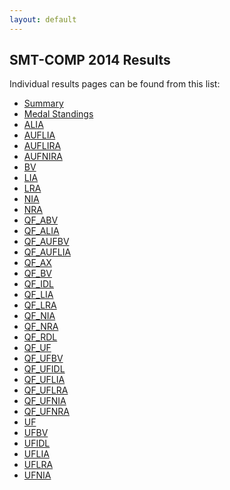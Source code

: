 ```yaml
---
layout: default
---
```


## SMT-COMP 2014 Results

Individual results pages can be found from this list:


- <a href="results/summary.html">Summary</a>
- <a href="results/gold.html">Medal Standings</a>
- <a href="results/ALIA.html">ALIA</a>
- <a href="results/AUFLIA.html">AUFLIA</a>
- <a href="results/AUFLIRA.html">AUFLIRA</a>
- <a href="results/AUFNIRA.html">AUFNIRA</a>
- <a href="results/BV.html">BV</a>
- <a href="results/LIA.html">LIA</a>
- <a href="results/LRA.html">LRA</a>
- <a href="results/NIA.html">NIA</a>
- <a href="results/NRA.html">NRA</a>
- <a href="results/QF_ABV.html">QF_ABV</a>
- <a href="results/QF_ALIA.html">QF_ALIA</a>
- <a href="results/QF_AUFBV.html">QF_AUFBV</a>
- <a href="results/QF_AUFLIA.html">QF_AUFLIA</a>
- <a href="results/QF_AX.html">QF_AX</a>
- <a href="results/QF_BV.html">QF_BV</a>
- <a href="results/QF_IDL.html">QF_IDL</a>
- <a href="results/QF_LIA.html">QF_LIA</a>
- <a href="results/QF_LRA.html">QF_LRA</a>
- <a href="results/QF_NIA.html">QF_NIA</a>
- <a href="results/QF_NRA.html">QF_NRA</a>
- <a href="results/QF_RDL.html">QF_RDL</a>
- <a href="results/QF_UF.html">QF_UF</a>
- <a href="results/QF_UFBV.html">QF_UFBV</a>
- <a href="results/QF_UFIDL.html">QF_UFIDL</a>
- <a href="results/QF_UFLIA.html">QF_UFLIA</a>
- <a href="results/QF_UFLRA.html">QF_UFLRA</a>
- <a href="results/QF_UFNIA.html">QF_UFNIA</a>
- <a href="results/QF_UFNRA.html">QF_UFNRA</a>
- <a href="results/UF.html">UF</a>
- <a href="results/UFBV.html">UFBV</a>
- <a href="results/UFIDL.html">UFIDL</a>
- <a href="results/UFLIA.html">UFLIA</a>
- <a href="results/UFLRA.html">UFLRA</a>
- <a href="results/UFNIA.html">UFNIA</a>
